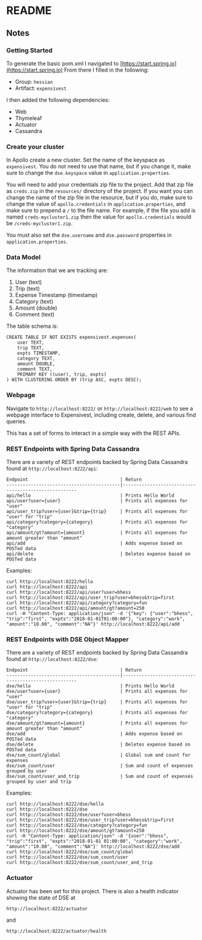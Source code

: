 # README


## Notes
### Getting Started
To generate the basic pom.xml I navigated to [https://start.spring.io](https://start.spring.io)
From there I filled in the following:
* Group: `hessian`
* Artifact: `expensivest`

I then added the following dependencies:
* Web
* Thymeleaf
* Actuator
* Cassandra

### Create your cluster
In Apollo create a new cluster.  Set the name of the keyspace as `expensivest`.  You do not need to use
that name, but if you change it, make sure to change the `dse.keyspace` value in `application.properties`.

You will need to add your credentials zip file to the project.  Add that
zip file as `creds.zip` in the `resources/` directory of the project.  If you 
want you can change the name of the zip file in the resource, but if you do, make
sure to change the value of `apollo.credentials` in `application.properties`, and make
sure to prepend a `/` to the file name.  For example, if the file you add is named
`creds-mycluster1.zip` then the value for `apollo.credentials` would be `/creds-mycluster1.zip`.

You must also set the `dse.username` and `dse.password` properties
in `application.properties`.

### Data Model
The information that we are tracking are:
1. User (text)
2. Trip (text)
3. Expense Timestamp (timestamp)
4. Category (text)
5. Amount (double)
6. Comment (text)

The table schema is:
```
CREATE TABLE IF NOT EXISTS expensivest.expenses(
    user TEXT,
    trip TEXT,
    expts TIMESTAMP,
    category TEXT,
    amount DOUBLE,
    comment TEXT,
    PRIMARY KEY ((user), trip, expts)
) WITH CLUSTERING ORDER BY (trip ASC, expts DESC);
```

### Webpage
Navigate to `http://localhost:8222/` or `http://localhost:8222/web` to see a webpage interface to
Expensivest, including create, delete, and various find queries.

This has a set of forms to interact in a simple way with the REST APIs.

### REST Endpoints with Spring Data Cassandra
There are a variety of REST endpoints backed by Spring Data Cassandra
found at `http://localhost:8222/api`:
```
Endpoint                                  | Return
------------------------------------------|-----------------------------------------------------
api/hello                                 | Prints Hello World
api/user?user={user}                      | Prints all expenses for "user"
api/user_trip?user={user}&trip={trip}     | Prints all expenses for "user" for "trip"
api/category?category={category}          | Prints all expenses for "category"
api/amount/gt?amount={amount}             | Prints all expenses for amount greater than "amount"
api/add                                   | Adds expense based on POSTed data
api/delete                                | Deletes expense based on POSTed data
```

Examples:
```
curl http://localhost:8222/hello
curl http://localhost:8222/api
curl http://localhost:8222/api/user?user=bhess
curl http://localhost:8222/api/user_trip?user=bhess&trip=first
curl http://localhost:8222/api/category?category=fun
curl http://localhost:8222/api/amount/gt?amount=250
curl -H "Content-Type: application/json" -d '{"key": {"user":"bhess", "trip":"first", "expts":"2018-01-01T01:00:00"}, "category":"work", "amount":"10.00", "comment":"NA"}' http://localhost:8222/api/add
```

### REST Endpoints with DSE Object Mapper
There are a variety of REST endpoints backed by Spring Data Cassandra
found at `http://localhost:8222/dse`:
```
Endpoint                                  | Return
------------------------------------------|-----------------------------------------------------
dse/hello                                 | Prints Hello World
dse/user?user={user}                      | Prints all expenses for "user"
dse/user_trip?user={user}&trip={trip}     | Prints all expenses for "user" for "trip"
dse/category?category={category}          | Prints all expenses for "category"
dse/amount/gt?amount={amount}             | Prints all expenses for amount greater than "amount"
dse/add                                   | Adds expense based on POSTed data
dse/delete                                | Deletes expense based on POSTed data
dse/sum_count/global                      | Global sum and count for expenses
dse/sum_count/user                        | Sum and count of expenses grouped by user
dse/sum_count/user_and_trip               | Sum and count of expenses grouped by user and trip
```

Examples:
```
curl http://localhost:8222/dse/hello
curl http://localhost:8222/dse
curl http://localhost:8222/dse/user?user=bhess
curl http://localhost:8222/dse/user_trip?user=bhess&trip=first
curl http://localhost:8222/dse/category?category=fun
curl http://localhost:8222/dse/amount/gt?amount=250
curl -H "Content-Type: application/json" -d '{user":"bhess", "trip":"first", "expts":"2018-01-01 01:00:00", "category":"work", "amount":"10.00", "comment":"NA"}' http://localhost:8222/dse/add
curl http://localhost:8222/dse/sum_count/global
curl http://localhost:8222/dse/sum_count/user
curl http://localhost:8222/dse/sum_count/user_and_trip
```

### Actuator
Actuator has been set for this project.  There is also a health indicator
showing the state of DSE at
```
http://localhost:8222/actuator
```
and
```
http://localhost:8222/actuator/health
```
